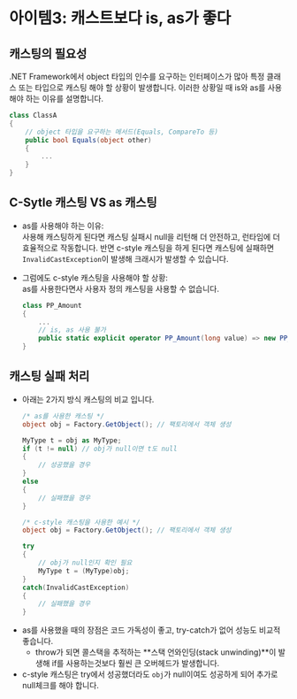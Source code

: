 # 아이템3: 캐스트보다 is, as가 좋다

## 캐스팅의 필요성
.NET Framework에서 object 타입의 인수를 요구하는 인터페이스가 많아 특정 클래스 또는 타입으로 캐스팅 해야 할 상황이 발생합니다. 이러한 상황일 때 is와 as를 사용해야 하는 이유를 설명합니다.
```csharp
class ClassA
{
    // object 타입을 요구하는 메서드(Equals, CompareTo 등)
    public bool Equals(object other)
    {
        ...
    }
}
```


## C-Sytle 캐스팅 VS as 캐스팅
- as를 사용해야 하는 이유: <br>
사용해 캐스팅하게 된다면 캐스팅 실패시 null을 리턴해 더 안전하고, 런타임에 더 효율적으로 작동합니다. 반면 c-style 캐스팅을 하게 된다면 캐스팅에 실패하면 `InvalidCastException`이 발생해 크래시가 발생할 수 있습니다.

- 그럼에도 c-style 캐스팅을 사용해야 할 상황: <br>
as를 사용한다면사 사용자 정의 캐스팅을 사용할 수 없습니다.
    ```csharp
    class PP_Amount
    {
        ...
        // is, as 사용 불가
        public static explicit operator PP_Amount(long value) => new PP_Amount(value);
    }
    ```

## 캐스팅 실패 처리
- 아래는 2가지 방식 캐스팅의 비교 입니다.
    ```csharp
    /* as를 사용한 캐스팅 */
    object obj = Factory.GetObject(); // 팩토리에서 객체 생성

    MyType t = obj as MyType;
    if (t != null) // obj가 null이면 t도 null
    {
        // 성공했을 경우
    }
    else
    {
        // 실패했을 경우
    }
    ```
    ```csharp
    /* c-style 캐스팅을 사용한 예시 */
    object obj = Factory.GetObject(); // 팩토리에서 객체 생성

    try
    {
        // obj가 null인지 확인 필요
        MyType t = (MyType)obj;
    }
    catch(InvalidCastException)
    {
        // 실패했을 경우
    }
    ```
- as를 사용했을 때의 장점은 코드 가독성이 좋고, try-catch가 없어 성능도 비교적 좋습니다.
    - throw가 되면 콜스택을 추적하는 **스택 언와인딩(stack unwinding)**이 발생해 if를 사용하는것보다 훨씬 큰 오버헤드가 발생합니다.
- c-style 캐스팅은 try에서 성공했더라도 `obj`가 null이여도 성공하게 되어 추가로 null체크를 해야 합니다.

